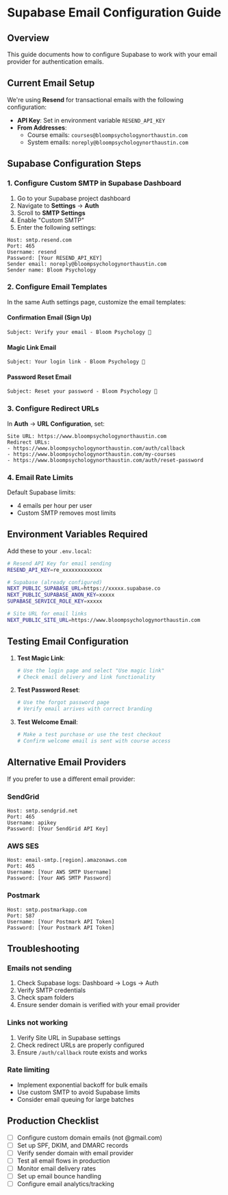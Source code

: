 # Supabase Email Configuration Guide

## Overview
This guide documents how to configure Supabase to work with your email provider for authentication emails.

## Current Email Setup

We're using **Resend** for transactional emails with the following configuration:

- **API Key**: Set in environment variable `RESEND_API_KEY`
- **From Addresses**:
  - Course emails: `courses@bloompsychologynorthaustin.com`
  - System emails: `noreply@bloompsychologynorthaustin.com`

## Supabase Configuration Steps

### 1. Configure Custom SMTP in Supabase Dashboard

1. Go to your Supabase project dashboard
2. Navigate to **Settings** → **Auth**
3. Scroll to **SMTP Settings**
4. Enable "Custom SMTP"
5. Enter the following settings:

```
Host: smtp.resend.com
Port: 465
Username: resend
Password: [Your RESEND_API_KEY]
Sender email: noreply@bloompsychologynorthaustin.com
Sender name: Bloom Psychology
```

### 2. Configure Email Templates

In the same Auth settings page, customize the email templates:

#### Confirmation Email (Sign Up)
```
Subject: Verify your email - Bloom Psychology 🌸
```

#### Magic Link Email
```
Subject: Your login link - Bloom Psychology 🌸
```

#### Password Reset Email
```
Subject: Reset your password - Bloom Psychology 🌸
```

### 3. Configure Redirect URLs

In **Auth** → **URL Configuration**, set:

```
Site URL: https://www.bloompsychologynorthaustin.com
Redirect URLs:
- https://www.bloompsychologynorthaustin.com/auth/callback
- https://www.bloompsychologynorthaustin.com/my-courses
- https://www.bloompsychologynorthaustin.com/auth/reset-password
```

### 4. Email Rate Limits

Default Supabase limits:
- 4 emails per hour per user
- Custom SMTP removes most limits

## Environment Variables Required

Add these to your `.env.local`:

```bash
# Resend API Key for email sending
RESEND_API_KEY=re_xxxxxxxxxxxxx

# Supabase (already configured)
NEXT_PUBLIC_SUPABASE_URL=https://xxxxx.supabase.co
NEXT_PUBLIC_SUPABASE_ANON_KEY=xxxxx
SUPABASE_SERVICE_ROLE_KEY=xxxxx

# Site URL for email links
NEXT_PUBLIC_SITE_URL=https://www.bloompsychologynorthaustin.com
```

## Testing Email Configuration

1. **Test Magic Link**:
   ```bash
   # Use the login page and select "Use magic link"
   # Check email delivery and link functionality
   ```

2. **Test Password Reset**:
   ```bash
   # Use the forgot password page
   # Verify email arrives with correct branding
   ```

3. **Test Welcome Email**:
   ```bash
   # Make a test purchase or use the test checkout
   # Confirm welcome email is sent with course access
   ```

## Alternative Email Providers

If you prefer to use a different email provider:

### SendGrid
```
Host: smtp.sendgrid.net
Port: 465
Username: apikey
Password: [Your SendGrid API Key]
```

### AWS SES
```
Host: email-smtp.[region].amazonaws.com
Port: 465
Username: [Your AWS SMTP Username]
Password: [Your AWS SMTP Password]
```

### Postmark
```
Host: smtp.postmarkapp.com
Port: 587
Username: [Your Postmark API Token]
Password: [Your Postmark API Token]
```

## Troubleshooting

### Emails not sending
1. Check Supabase logs: Dashboard → Logs → Auth
2. Verify SMTP credentials
3. Check spam folders
4. Ensure sender domain is verified with your email provider

### Links not working
1. Verify Site URL in Supabase settings
2. Check redirect URLs are properly configured
3. Ensure `/auth/callback` route exists and works

### Rate limiting
- Implement exponential backoff for bulk emails
- Use custom SMTP to avoid Supabase limits
- Consider email queuing for large batches

## Production Checklist

- [ ] Configure custom domain emails (not @gmail.com)
- [ ] Set up SPF, DKIM, and DMARC records
- [ ] Verify sender domain with email provider
- [ ] Test all email flows in production
- [ ] Monitor email delivery rates
- [ ] Set up email bounce handling
- [ ] Configure email analytics/tracking